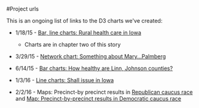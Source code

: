 #Project urls

This is an ongoing list of links to the D3 charts we've created:

* 1/18/15 - [Bar, line charts: Rural health care in Iowa](http://thegazette.com/iowas-rural-health-systems-face-their-own-challenges-20150118)
	- Charts are in chapter two of this story

* 3/29/15 - [Network chart: Something about Mary...Palmberg](http://thegazette.com/subject/news/something-about-marypalmberg-20150329)

* 6/14/15 - [Bar charts: How healthy are Linn, Johnson counties?](http://thegazette.com/subject/news/health/health-snapshot-20150614)

* 1/3/16 - [Line charts: Shall issue in Iowa](http://www.thegazette.com/subject/news/public-safety/five-years-after-passage-of-the-shall-issue-gun-law-views-remain-mixed-20160103)

* 2/2/16 - Maps: Precinct-by precinct results in [Republican caucus race](http://www.thegazette.com/subject/news/politics/election/republican-presidential/rubio-leaves-iowa-with-third-place-finish-marcomentum-20160202) and [Map: Precinct-by-precinct results in Democratic  caucus race](http://www.thegazette.com/subject/news/politics/election/republican-presidential/rubio-leaves-iowa-with-third-place-finish-marcomentum-20160202)
